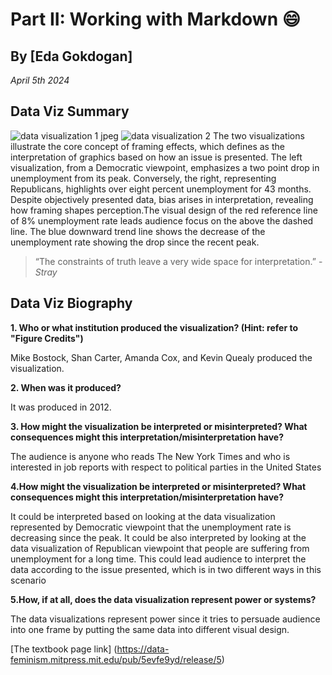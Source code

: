
# Part II: Working with Markdown :smile:
## By [Eda Gokdogan]
*April 5th 2024*
## Data Viz Summary 
![data visualization 1  jpeg](https://github.com/edagokdogan/Working-with-Markdown-repord.md/assets/165616757/8a8eb04f-f52c-4bf4-9a9e-50f2d2e98d00)
![data visualization 2 ](https://github.com/edagokdogan/Working-with-Markdown-repord.md/assets/165616757/7fa645a1-44f1-4025-8a3a-434d14626421)
The two visualizations illustrate the core concept of framing effects, which defines as  the interpretation of graphics based on how an issue is presented. The left visualization, from a Democratic viewpoint, emphasizes a two point drop in unemployment from its peak. Conversely, the right, representing Republicans, highlights over eight percent unemployment for 43 months. Despite objectively presented data, bias arises in interpretation, revealing how framing shapes perception.The visual design of the red reference line of 8% unemployment rate leads audience focus on the above the dashed line. The blue downward trend line shows the decrease of the unemployment rate showing the drop since the recent peak. 
> “The constraints of truth leave a very wide space for interpretation.”  - _Stray_
## Data Viz Biography 
**1. Who or what institution produced the visualization? (Hint: refer to "Figure Credits")**

Mike Bostock, Shan Carter, Amanda Cox, and Kevin Quealy produced the visualization.

**2. When was it produced?**

It was produced in 2012.

**3. How might the visualization be interpreted or misinterpreted? What consequences might this interpretation/misinterpretation have?**

The audience is anyone who reads The New York Times and who is interested in job reports with respect to political parties in the United States

**4.How might the visualization be interpreted or misinterpreted? What consequences might this interpretation/misinterpretation have?**

It could be interpreted based on looking at the data visualization represented by Democratic viewpoint that the unemployment rate is decreasing since the peak. It could be also interpreted by looking at the data visualization of Republican viewpoint that people are suffering from unemployment for a long time. This could lead audience to interpret the data according to the issue presented, which is in two different ways in this scenario

**5.How, if at all, does the data visualization represent power or systems?**

The data visualizations represent power since it tries to persuade audience into one frame by putting the same data into different visual design. 

[The textbook page link] (https://data-feminism.mitpress.mit.edu/pub/5evfe9yd/release/5)


